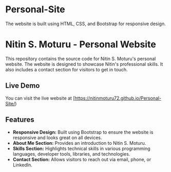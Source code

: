 # Personal-Site
The website is built using HTML, CSS, and Bootstrap for responsive design.

# Nitin S. Moturu - Personal Website

This repository contains the source code for Nitin S. Moturu's personal website. The website is designed to showcase Nitin's professional skills. It also includes a contact section for visitors to get in touch.

## Live Demo
You can visit the live website at [https://nitinmoturu72.github.io/Personal-Site/)

## Features
- **Responsive Design:** Built using Bootstrap to ensure the website is responsive and looks great on all devices.
- **About Me Section:** Provides an introduction to Nitin S. Moturu.
- **Skills Section:** Highlights technical skills in various programming languages, developer tools, libraries, and technologies.
- **Contact Section:** Allows visitors to reach out via email, phone, or LinkedIn.
